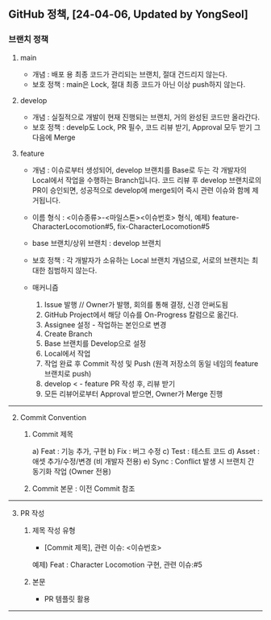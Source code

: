 ## GitHub 정책, [24-04-06, Updated by YongSeol]

### 브랜치 정책

1. main 

	- 개념 : 배포 용 최종 코드가 관리되는 브랜치, 절대 건드리지 않는다.
	- 보호 정책 : main은 Lock, 절대 최종 코드가 아닌 이상 push하지 않는다.

2. develop 

	- 개념 : 실질적으로 개발이 현재 진행되는 브랜치, 거의 완성된 코드만 올라간다.
	- 보호 정책 : develp도 Lock, PR 필수, 코드 리뷰 받기, Approval 모두 받기 그 다음에 Merge

3. feature

	- 개념 : 이슈로부터 생성되어, develop 브랜치를 Base로 두는 각 개발자의 Local에서 작업을 수행하는 Branch입니다. 코드 리뷰 후 develop 브랜치로의 PR이 승인되면, 성공적으로 develop에 merge되어 즉시 관련 이슈와 함께 제거됩니다.
	- 이름 형식 : <이슈종류>-<마일스톤><이슈번호> 형식, 예제) feature-CharacterLocomotion#5, fix-CharacterLocomotion#5
	- base 브랜치/상위 브랜치 : develop 브랜치
	- 보호 정책 : 각 개발자가 소유하는 Local 브랜치 개념으로, 서로의 브랜치는 최대한 침범하지 않는다. 
	- 매커니즘
		
  		1. Issue 발행 // Owner가 발행, 회의를 통해 결정, 신경 안써도됨
		2. GitHub Project에서 해당 이슈를 On-Progress 칼럼으로 옮긴다.
		3. Assignee 설정 - 작업하는 본인으로 변경
		3. Create Branch 
		4. Base 브랜치를 Develop으로 설정 
		5. Local에서 작업
		6. 작업 완료 후 Commit 작성 및 Push (원격 저장소의 동일 네임의 feature 브랜치로 push)
		7. develop < - feature PR 작성 후, 리뷰 받기
		8. 모든 리뷰어로부터 Approval 받으면, Owner가 Merge 진행

************************************************************************************************************************************************************************

2. Commit Convention

	1. Commit 제목
		
		a) Feat : 기능 추가, 구현
		b) Fix : 버그 수정 
		c) Test : 테스트 코드
		d) Asset : 애셋 추가/수정/변경 (비 개발자 전용)
		e) Sync : Conflict 발생 시 브랜치 간 동기화 작업 (Owner 전용)

	2. Commit 본문 : 이전 Commit 참조

************************************************************************************************************************************************************************

3. PR 작성

	1. 제목 작성 유형

		- [Commit 제목], 관련 이슈: <이슈번호>

		예제) Feat : Character Locomotion 구현, 관련 이슈:#5

	2. 본문

		- PR 템플릿 활용

************************************************************************************************************************************************************************
